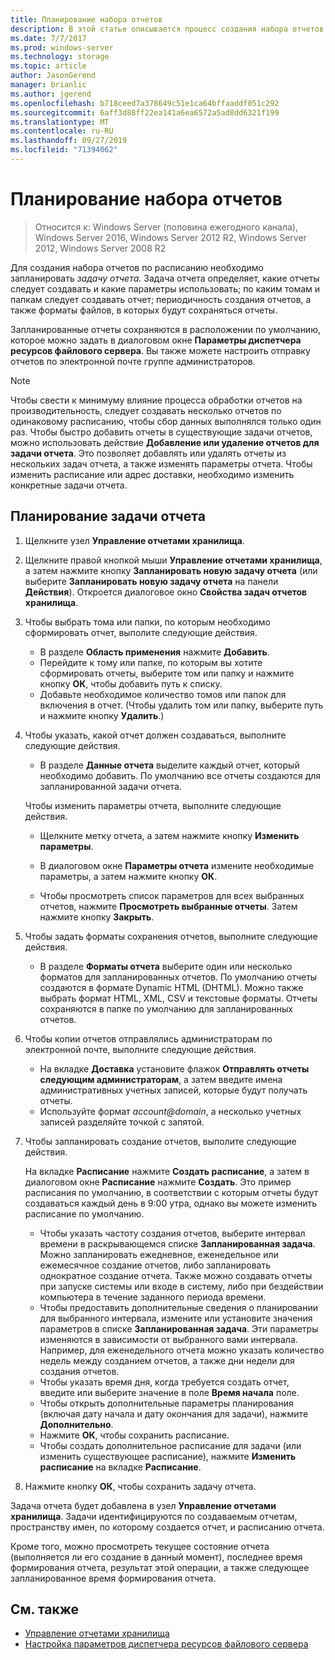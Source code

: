 ```yaml
---
title: Планирование набора отчетов
description: В этой статье описывается процесс создания набора отчетов по расписанию
ms.date: 7/7/2017
ms.prod: windows-server
ms.technology: storage
ms.topic: article
author: JasonGerend
manager: brianlic
ms.author: jgerend
ms.openlocfilehash: b718ceed7a378649c51e1ca64bffaaddf051c292
ms.sourcegitcommit: 6aff3d88ff22ea141a6ea6572a5ad8dd6321f199
ms.translationtype: MT
ms.contentlocale: ru-RU
ms.lasthandoff: 09/27/2019
ms.locfileid: "71394062"
---
```

# <a name="schedule-a-set-of-reports"></a>Планирование набора отчетов

> Относится к: Windows Server (половина ежегодного канала), Windows Server 2016, Windows Server 2012 R2, Windows Server 2012, Windows Server 2008 R2

Для создания набора отчетов по расписанию необходимо запланировать *задачу отчета.* Задача отчета определяет, какие отчеты следует создавать и какие параметры использовать; по каким томам и папкам следует создавать отчет; периодичность создания отчетов, а также форматы файлов, в которых будут сохраняться отчеты.

Запланированные отчеты сохраняются в расположении по умолчанию, которое можно задать в диалоговом окне **Параметры диспетчера ресурсов файлового сервера**. Вы также можете настроить отправку отчетов по электронной почте группе администраторов.

> [!Note]
> Чтобы свести к минимуму влияние процесса обработки отчетов на производительность, следует создавать несколько отчетов по одинаковому расписанию, чтобы сбор данных выполнялся только один раз. Чтобы быстро добавить отчеты в существующие задачи отчетов, можно использовать действие **Добавление или удаление отчетов для задачи отчета**. Это позволяет добавлять или удалять отчеты из нескольких задач отчета, а также изменять параметры отчета. Чтобы изменить расписание или адрес доставки, необходимо изменить конкретные задачи отчета.

## <a name="to-schedule-a-report-task"></a>Планирование задачи отчета

1. Щелкните узел **Управление отчетами хранилища**.

2. Щелкните правой кнопкой мыши **Управление отчетами хранилища**, а затем нажмите кнопку **Запланировать новую задачу отчета** (или выберите **Запланировать новую задачу отчета** на панели **Действия**). Откроется диалоговое окно **Свойства задач отчетов хранилища**.

3. Чтобы выбрать тома или папки, по которым необходимо сформировать отчет, выполите следующие действия.

   -   В разделе **Область применения** нажмите **Добавить**.
   -   Перейдите к тому или папке, по которым вы хотите сформировать отчеты, выберите том или папку и нажмите кнопку **ОК**, чтобы добавить путь к списку.
   -   Добавьте необходимое количество томов или папок для включения в отчет. (Чтобы удалить том или папку, выберите путь и нажмите кнопку **Удалить**.)

4. Чтобы указать, какой отчет должен создаваться, выполните следующие действия.

   -  В разделе **Данные отчета** выделите каждый отчет, который необходимо добавить. По умолчанию все отчеты создаются для запланированной задачи отчета.

   Чтобы изменить параметры отчета, выполните следующие действия.

   -   Щелкните метку отчета, а затем нажмите кнопку **Изменить параметры**.
   -   В диалоговом окне **Параметры отчета** измените необходимые параметры, а затем нажмите кнопку **ОК**.

   -   Чтобы просмотреть список параметров для всех выбранных отчетов, нажмите **Просмотреть выбранные отчеты**. Затем нажмите кнопку **Закрыть**.

5. Чтобы задать форматы сохранения отчетов, выполните следующие действия.

   -  В разделе **Форматы отчета** выберите один или несколько форматов для запланированных отчетов. По умолчанию отчеты создаются в формате Dynamic HTML (DHTML). Можно также выбрать формат HTML, XML, CSV и текстовые форматы. Отчеты сохраняются в папке по умолчанию для запланированных отчетов.

6. Чтобы копии отчетов отправлялись администраторам по электронной почте, выполните следующие действия.

   - На вкладке **Доставка** установите флажок **Отправлять отчеты следующим администраторам**, а затем введите имена административных учетных записей, которые будут получать отчеты. 
   - Используйте формат <em>account@domain</em>, а несколько учетных записей разделяйте точкой с запятой.

7. Чтобы запланировать создание отчетов, выполите следующие действия.

   На вкладке **Расписание** нажмите **Создать расписание**, а затем в диалоговом окне **Расписание** нажмите **Создать**. Это пример расписания по умолчанию, в соответствии с которым отчеты будут создаваться каждый день в 9:00 утра, однако вы можете изменить расписание по умолчанию.

   -   Чтобы указать частоту создания отчетов, выберите интервал времени в раскрывающемся списке **Запланированная задача**.
       Можно запланировать ежедневное, еженедельное или ежемесячное создание отчетов, либо запланировать однократное создание отчета. Также можно создавать отчеты при запуске системы или входе в систему, либо при бездействии компьютера в течение заданного периода времени.
   -   Чтобы предоставить дополнительные сведения о планировании для выбранного интервала, измените или установите значения параметров в списке **Запланированная задача**.
       Эти параметры изменяются в зависимости от выбранного вами интервала. Например, для еженедельного отчета можно указать количество недель между созданием отчетов, а также дни недели для создания отчетов.
   -   Чтобы указать время дня, когда требуется создать отчет, введите или выберите значение в поле **Время начала** поле.
   -   Чтобы открыть дополнительные параметры планирования (включая дату начала и дату окончания для задачи), нажмите **Дополнительно**.
   -   Нажмите **ОК**, чтобы сохранить расписание.
   -  Чтобы создать дополнительное расписание для задачи (или изменить существующее расписание), нажмите **Изменить расписание** на вкладке **Расписание**.

8. Нажмите кнопку **ОК**, чтобы сохранить задачу отчета.

Задача отчета будет добавлена в узел **Управление отчетами хранилища**. Задачи идентифицируются по создаваемым отчетам, пространству имен, по которому создается отчет, и расписанию отчета.

Кроме того, можно просмотреть текущее состояние отчета (выполняется ли его создание в данный момент), последнее время формирования отчета, результат этой операции, а также следующее запланированное время формирования отчета.

## <a name="see-also"></a>См. также

-   [Управление отчетами хранилища](storage-reports-management.md)
-   [Настройка параметров диспетчера ресурсов файлового сервера](setting-file-server-resource-manager-options.md)


